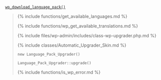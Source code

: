 <p><code><a href="https://developer.wordpress.org/reference/functions/wp_download_language_pack/">wp_download_language_pack()</a></code></p>

<blockquote>

{% include functions/get_available_languages.md %}

{% include functions/wp_get_available_translations.md %}

{% include files/wp-admin/includes/class-wp-upgrader.php.md %}

{% include classes/Automatic_Upgrader_Skin.md %}

`new Language_Pack_Upgrader()`

`Language_Pack_Upgrader::upgrade()`

{% include functions/is_wp_error.md %}

</blockquote>
